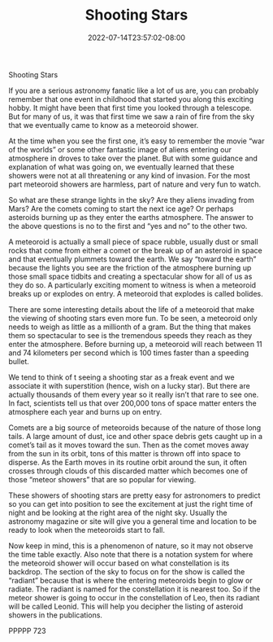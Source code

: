 ﻿---
title: "Shooting Stars"
date: 2022-07-14T23:57:02-08:00
description: "TXT Tips for Web Success"
featured_image: "/images/TXT.jpg"
tags: ["TXT"]
---

Shooting Stars

If you are a serious astronomy fanatic like a lot of us are, you can probably remember that one event in childhood that started you along this exciting hobby.  It might have been that first time you looked through a telescope.  But for many of us, it was that first time we saw a rain of fire from the sky that we eventually came to know as a meteoroid shower.

At the time when you see the first one, it’s easy to remember the movie “war of the worlds” or some other fantastic image of aliens entering our atmosphere in droves to take over the planet.  But with some guidance and explanation of what was going on, we eventually learned that these showers were not at all threatening or any kind of invasion.  For the most part meteoroid showers are harmless, part of nature and very fun to watch.

So what are these strange lights in the sky?  Are they aliens invading from Mars?  Are the comets coming to start the next ice age?  Or perhaps asteroids burning up as they enter the earths atmosphere.  The answer to the above questions is no to the first and “yes and no” to the other two.

A meteoroid is actually a small piece of space rubble, usually dust or small rocks that come from either a comet or the break up of an asteroid in space and that eventually plummets toward the earth.  We say “toward the earth” because the lights you see are the friction of the atmosphere burning up those small space tidbits and creating a spectacular show for all of us as they do so.  A particularly exciting moment to witness is when a meteoroid breaks up or explodes on entry.  A meteoroid that explodes is called bolides.

There are some interesting details about the life of a meteoroid that make the viewing of shooting stars even more fun.  To be seen, a meteoroid only needs to weigh as little as a millionth of a gram.  But the thing that makes them so spectacular to see is the tremendous speeds they reach as they enter the atmosphere.  Before burning up, a meteoroid will reach between 11 and 74 kilometers per second which is 100 times faster than a speeding bullet.   

We tend to think of t seeing a shooting star as a freak event and we associate it with superstition (hence, wish on a lucky star).  But there are actually thousands of them every year so it really isn’t that rare to see one.  In fact, scientists tell us that over 200,000 tons of space matter enters the atmosphere each year and burns up on entry.  

Comets are a big source of meteoroids because of the nature of those long tails.  A large amount of dust, ice and other space debris gets caught up in a comet’s tail as it moves toward the sun.  Then as the comet moves away from the sun in its orbit, tons of this matter is thrown off into space to disperse.  As the Earth moves in its routine orbit around the sun, it often crosses through clouds of this discarded matter which becomes one of those “meteor showers” that are so popular for viewing.  

These showers of shooting stars are pretty easy for astronomers to predict so you can get into position to see the excitement at just the right time of night and be looking at the right area of the night sky.  Usually the astronomy magazine or site will give you a general time and location to be ready to look when the meteoroids start to fall.  

Now keep in mind, this is a phenomenon of nature, so it may not observe the time table exactly.  Also note that there is a notation system for where the meteoroid shower will occur based on what constellation is its backdrop.  The section of the sky to focus on for the show is called the “radiant” because that is where the entering meteoroids begin to glow or radiate.  The radiant is named for the constellation it is nearest too.  So if the meteor shower is going to occur in the constellation of Leo, then its radiant will be called Leonid.  This will help you decipher the listing of asteroid showers in the publications.

PPPPP 723

